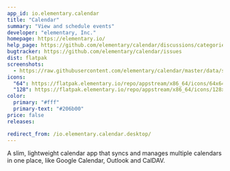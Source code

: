 ```yaml
---
app_id: io.elementary.calendar
title: "Calendar"
summary: "View and schedule events"
developer: "elementary, Inc."
homepage: https://elementary.io/
help_page: https://github.com/elementary/calendar/discussions/categories/q-a
bugtracker: https://github.com/elementary/calendar/issues
dist: flatpak
screenshots:
  - https://raw.githubusercontent.com/elementary/calendar/master/data/screenshot.png
icons:
  "64": https://flatpak.elementary.io/repo/appstream/x86_64/icons/64x64/io.elementary.calendar.png
  "128": https://flatpak.elementary.io/repo/appstream/x86_64/icons/128x128/io.elementary.calendar.png
color:
  primary: "#fff"
  primary-text: "#206b00"
price: false
releases:

redirect_from: /io.elementary.calendar.desktop/
---
```


<p>A slim, lightweight calendar app that syncs and manages multiple calendars in one place, like Google Calendar, Outlook and CalDAV.</p>